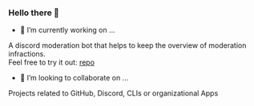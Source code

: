 ### Hello there :wave:


- 🔭 I’m currently working on ...

A discord moderation bot that helps to keep the overview of moderation infractions.<br/>
Feel free to try it out: [repo](https://github.com/zaanposni/discord-masz)

- 👯 I’m looking to collaborate on ...

Projects related to GitHub, Discord, CLIs or organizational Apps
